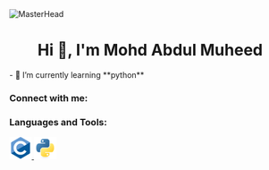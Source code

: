 <img src="https://www.google.com/url?sa=i&url=https%3A%2F%2Fgiphy.com%2Fgifs%2Fone-numbers-binary-code-QpVUMRUJGokfqXyfa1&psig=AOvVaw0xUtTXuvH8ebDcSNSyINbU&ust=1732872922007000&source=images&cd=vfe&opi=89978449&ved=0CBMQjRxqFwoTCJC_hejc_okDFQAAAAAdAAAAABAE" alt="MasterHead" />

<h1 align="center">Hi 👋, I'm Mohd Abdul Muheed</h1>
- 🌱 I’m currently learning **python**

<h3 align="left">Connect with me:</h3>
<p align="left">
</p>

<h3 align="left">Languages and Tools:</h3>
<p align="left"> <a href="https://www.cprogramming.com/" target="_blank" rel="noreferrer"> <img src="https://raw.githubusercontent.com/devicons/devicon/master/icons/c/c-original.svg" alt="c" width="40" height="40"/> </a> <a href="https://www.python.org" target="_blank" rel="noreferrer"> <img src="https://raw.githubusercontent.com/devicons/devicon/master/icons/python/python-original.svg" alt="python" width="40" height="40"/> </a> </p>
